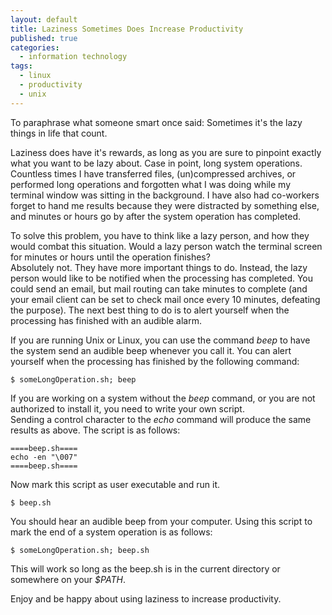 ```yaml
---
layout: default
title: Laziness Sometimes Does Increase Productivity
published: true
categories:
  - information technology
tags:
  - linux
  - productivity
  - unix
---
```


To paraphrase what someone smart once said: Sometimes it's the lazy 
things in life that count.

Laziness does have it's rewards, as long as you are sure to pinpoint 
exactly what you want to be lazy about.  Case in point, long system 
operations.  Countless times I have transferred files, (un)compressed 
archives, or performed long operations and forgotten what I was doing 
while my terminal window was sitting in the background.  I have also 
had co-workers forget to hand me results because they were distracted 
by something else, and minutes or hours go by after the system 
operation has completed.

To solve this problem, you have to think like a lazy person, and how 
they would combat this situation.  Would a lazy person watch the 
terminal screen for minutes or hours until the operation finishes?  
Absolutely not.  They have more important things to do.  Instead, the 
lazy person would like to be notified when the processing has 
completed.  You could send an email, but mail routing can take minutes 
to complete (and your email client can be set to check mail once every 
10 minutes, defeating the purpose).  The next best thing to do is to 
alert yourself when the processing has finished with an audible alarm.

If you are running Unix or Linux, you can use the command *beep* to 
have the system send an audible beep whenever you call it.  You can 
alert yourself when the processing has finished by the following command:

    $ someLongOperation.sh; beep

If you are working on a system without the *beep* command, or you are 
not authorized to install it, you need to write your own script.  
Sending a control character to the *echo* command will produce the 
same results as above.  The script is as follows:

    ====beep.sh====
    echo -en "\007"
    ====beep.sh====

Now mark this script as user executable and run it.

    $ beep.sh

You should hear an audible beep from your computer.  Using this script 
to mark the end of a system operation is as follows:

    $ someLongOperation.sh; beep.sh

This will work so long as the beep.sh is in the current directory or 
somewhere on your *$PATH*.

Enjoy and be happy about using laziness to increase productivity.

